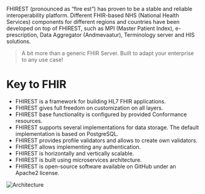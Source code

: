 FHIREST (pronounced as “fire est”) has proven to be a stable and reliable interoperability platform. Different FHIR-based NHS (National Health Services) components for different regions and countries have been developed on top of FHIREST, such as MPI (Master Patient Index), e-prescription, Data Aggregator (Andmevaatur), Terminology server and HIS solutions.


> A bit more than a generic FHIR Server. Built to adapt your enterprise to any use case!


# Key to FHIR 
- FHIREST is a framework for building HL7 FHIR applications.
- FHIREST gives full freedom on customization on all layers.
- FHIREST base functionality is configured by provided Conformance resources.
- FHIREST supports several implementations for data storage. The default implementation is based on PostgreSQL.
- FHIREST provides profile validators and allows to create own validators.
- FHIREST allows implementing any authentication.
- FHIREST is horizontally and vertically scalable.
- FHIREST is built using microservices architecture.
- FHIREST is open-source software available on GitHub under an Apache2 license.

![Architecture](../images/architecture.drawio)
